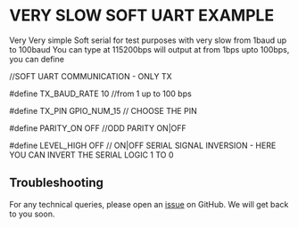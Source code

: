 
# VERY SLOW SOFT UART EXAMPLE

Very Very simple Soft serial for test purposes with very slow from 1baud up to 100baud
You can type at 115200bps will output at from 1bps upto 100bps, you can define


 //SOFT UART COMMUNICATION - ONLY TX 
 
 #define TX_BAUD_RATE 10       //from 1 up to 100 bps
 
 #define TX_PIN GPIO_NUM_15    // CHOOSE THE PIN 
 
 #define PARITY_ON OFF         //ODD PARITY ON|OFF   
 
 #define LEVEL_HIGH OFF        // ON|OFF SERIAL SIGNAL INVERSION - HERE YOU CAN INVERT THE SERIAL LOGIC 1 TO 0 



## Troubleshooting

For any technical queries, please open an [issue](https://github.com/espressif/esp-idf/issues) on GitHub. We will get back to you soon.
